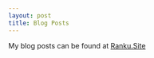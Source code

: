 ```yaml
---
layout: post
title: Blog Posts
---
```


My blog posts can be found at [Ranku.Site](http://ranku.site/)

